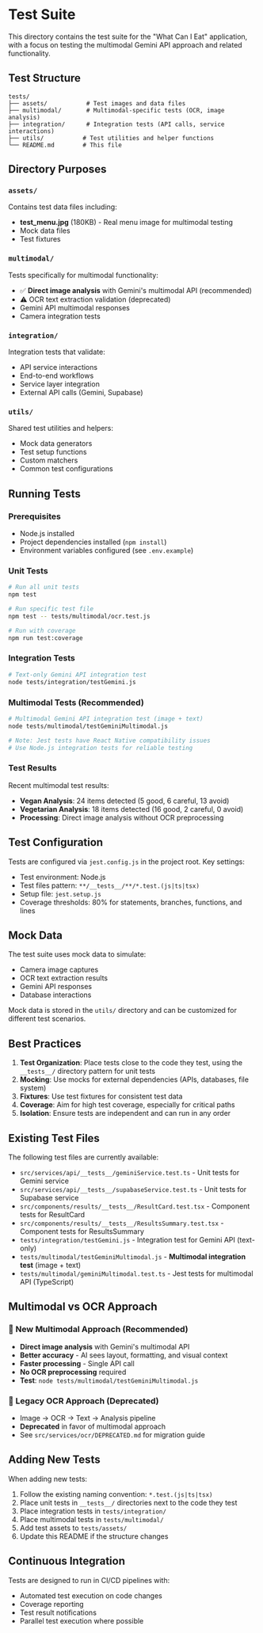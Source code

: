 # Test Suite

This directory contains the test suite for the "What Can I Eat" application, with a focus on testing the multimodal Gemini API approach and related functionality.

## Test Structure

```
tests/
├── assets/           # Test images and data files
├── multimodal/       # Multimodal-specific tests (OCR, image analysis)
├── integration/      # Integration tests (API calls, service interactions)
├── utils/           # Test utilities and helper functions
└── README.md        # This file
```

## Directory Purposes

### `assets/`
Contains test data files including:
- **test_menu.jpg** (180KB) - Real menu image for multimodal testing
- Mock data files
- Test fixtures

### `multimodal/`
Tests specifically for multimodal functionality:
- ✅ **Direct image analysis** with Gemini's multimodal API (recommended)
- ⚠️ OCR text extraction validation (deprecated)
- Gemini API multimodal responses
- Camera integration tests

### `integration/`
Integration tests that validate:
- API service interactions
- End-to-end workflows
- Service layer integration
- External API calls (Gemini, Supabase)

### `utils/`
Shared test utilities and helpers:
- Mock data generators
- Test setup functions
- Custom matchers
- Common test configurations

## Running Tests

### Prerequisites
- Node.js installed
- Project dependencies installed (`npm install`)
- Environment variables configured (see `.env.example`)

### Unit Tests
```bash
# Run all unit tests
npm test

# Run specific test file
npm test -- tests/multimodal/ocr.test.js

# Run with coverage
npm run test:coverage
```

### Integration Tests
```bash
# Text-only Gemini API integration test
node tests/integration/testGemini.js
```

### Multimodal Tests (Recommended)
```bash
# Multimodal Gemini API integration test (image + text)
node tests/multimodal/testGeminiMultimodal.js

# Note: Jest tests have React Native compatibility issues
# Use Node.js integration tests for reliable testing
```

### Test Results
Recent multimodal test results:
- **Vegan Analysis**: 24 items detected (5 good, 6 careful, 13 avoid)
- **Vegetarian Analysis**: 18 items detected (16 good, 2 careful, 0 avoid)
- **Processing**: Direct image analysis without OCR preprocessing

## Test Configuration

Tests are configured via `jest.config.js` in the project root. Key settings:
- Test environment: Node.js
- Test files pattern: `**/__tests__/**/*.test.(js|ts|tsx)`
- Setup file: `jest.setup.js`
- Coverage thresholds: 80% for statements, branches, functions, and lines

## Mock Data

The test suite uses mock data to simulate:
- Camera image captures
- OCR text extraction results
- Gemini API responses
- Database interactions

Mock data is stored in the `utils/` directory and can be customized for different test scenarios.

## Best Practices

1. **Test Organization**: Place tests close to the code they test, using the `__tests__/` directory pattern for unit tests
2. **Mocking**: Use mocks for external dependencies (APIs, databases, file system)
3. **Fixtures**: Use test fixtures for consistent test data
4. **Coverage**: Aim for high test coverage, especially for critical paths
5. **Isolation**: Ensure tests are independent and can run in any order

## Existing Test Files

The following test files are currently available:
- `src/services/api/__tests__/geminiService.test.ts` - Unit tests for Gemini service
- `src/services/api/__tests__/supabaseService.test.ts` - Unit tests for Supabase service
- `src/components/results/__tests__/ResultCard.test.tsx` - Component tests for ResultCard
- `src/components/results/__tests__/ResultsSummary.test.tsx` - Component tests for ResultsSummary
- `tests/integration/testGemini.js` - Integration test for Gemini API (text-only)
- `tests/multimodal/testGeminiMultimodal.js` - **Multimodal integration test** (image + text)
- `tests/multimodal/geminiMultimodal.test.ts` - Jest tests for multimodal API (TypeScript)

## Multimodal vs OCR Approach

### 🚀 New Multimodal Approach (Recommended)
- **Direct image analysis** with Gemini's multimodal API
- **Better accuracy** - AI sees layout, formatting, and visual context
- **Faster processing** - Single API call
- **No OCR preprocessing** required
- **Test**: `node tests/multimodal/testGeminiMultimodal.js`

### 📜 Legacy OCR Approach (Deprecated)
- Image → OCR → Text → Analysis pipeline
- **Deprecated** in favor of multimodal approach
- See `src/services/ocr/DEPRECATED.md` for migration guide

## Adding New Tests

When adding new tests:

1. Follow the existing naming convention: `*.test.(js|ts|tsx)`
2. Place unit tests in `__tests__/` directories next to the code they test
3. Place integration tests in `tests/integration/`
4. Place multimodal tests in `tests/multimodal/`
5. Add test assets to `tests/assets/`
6. Update this README if the structure changes

## Continuous Integration

Tests are designed to run in CI/CD pipelines with:
- Automated test execution on code changes
- Coverage reporting
- Test result notifications
- Parallel test execution where possible